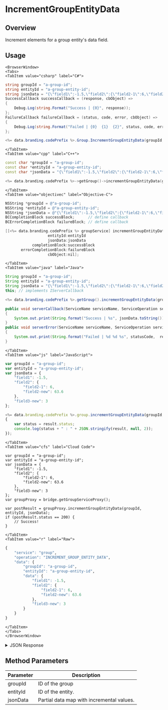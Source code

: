 # IncrementGroupEntityData
## Overview
Increment elements for a group entity's data field.

<PartialServop service_name="group" operation_name="INCREMENT_GROUP_ENTITY_DATA" />

## Usage

```mdx-code-block
<BrowserWindow>
<Tabs>
<TabItem value="csharp" label="C#">
```

```csharp
string groupId = "a-group-id";
string entityId = "a-group-entity-id";
string jsonData = "{\"field1\":-1.5,\"field2\":{\"field2-1\":6,\"field2-new\":63.6},\"field3-new\":3}";
SuccessCallback successCallback = (response, cbObject) =>
{
    Debug.Log(string.Format("Success | {0}", response));
};
FailureCallback failureCallback = (status, code, error, cbObject) =>
{
    Debug.Log(string.Format("Failed | {0}  {1}  {2}", status, code, error));
};

<%= data.branding.codePrefix %>.Group.IncrementGroupEntityData(groupId, entityId, jsonData, successCallback, failureCallback);
```

```mdx-code-block
</TabItem>
<TabItem value="cpp" label="C++">
```

```cpp
const char *groupId = "a-group-id";
const char *entityId = "a-group-entity-id";
const char *jsonData = "{\"field1\":-1.5,\"field2\":{\"field2-1\":6,\"field2-new\":63.6},\"field3-new\":3}";

<%= data.branding.codePrefix %>->getGroup()->incrementGroupEntityData(groupId, entityId, jsonData, this);
```

```mdx-code-block
</TabItem>
<TabItem value="objectivec" label="Objective-C">
```

```objectivec
NSString *groupId = @"a-group-id";
NSString *entityId = @"a-group-entity-id";
NSString *jsonData = @"{\"field1\":-1.5,\"field2\":{\"field2-1\":6,\"field2-new\":63.6},\"field3-new\":3}";
BCCompletionBlock successBlock;      // define callback
BCErrorCompletionBlock failureBlock; // define callback

[[<%= data.branding.codePrefix %> groupService] incrementGroupEntityData:groupId
                   entityId:entityId
                   jsonData:jsonData
            completionBlock:successBlock
       errorCompletionBlock:failureBlock
                   cbObject:nil];
```

```mdx-code-block
</TabItem>
<TabItem value="java" label="Java">
```

```java
String groupId = "a-group-id";
String entityId = "a-group-entity-id";
String jsonData = "{\"field1\":-1.5,\"field2\":{\"field2-1\":6,\"field2-new\":63.6},\"field3-new\":3}";
this; // implements IServerCallback

<%= data.branding.codePrefix %>.getGroup().incrementGroupEntityData(groupId, entityId, jsonData, this);

public void serverCallback(ServiceName serviceName, ServiceOperation serviceOperation, JSONObject jsonData)
{
    System.out.print(String.format("Success | %s", jsonData.toString()));
}
public void serverError(ServiceName serviceName, ServiceOperation serviceOperation, int statusCode, int reasonCode, String jsonError)
{
    System.out.print(String.format("Failed | %d %d %s", statusCode,  reasonCode, jsonError.toString()));
}
```

```mdx-code-block
</TabItem>
<TabItem value="js" label="JavaScript">
```

```javascript
var groupId = "a-group-id";
var entityId = "a-group-entity-id";
var jsonData = {
    "field1": -1.5,
    "field2": {
        "field2-1": 6,
        "field2-new": 63.6
    },
    "field3-new": 3
};

<%= data.branding.codePrefix %>.group.incrementGroupEntityData(groupId, entityId, jsonData, result =>
{
	var status = result.status;
	console.log(status + " : " + JSON.stringify(result, null, 2));
});
```

```mdx-code-block
</TabItem>
<TabItem value="cfs" label="Cloud Code">
```

```cfscript
var groupId = "a-group-id";
var entityId = "a-group-entity-id";
var jsonData = {
    "field1": -1.5,
    "field2": {
        "field2-1": 6,
        "field2-new": 63.6
    },
    "field3-new": 3
};
var groupProxy = bridge.getGroupServiceProxy();

var postResult = groupProxy.incrementGroupEntityData(groupId, entityId, jsonData);
if (postResult.status == 200) {
    // Success!
}
```

```mdx-code-block
</TabItem>
<TabItem value="r" label="Raw">
```

```r
{
	"service": "group",
	"operation": "INCREMENT_GROUP_ENTITY_DATA",
	"data": {
		"groupId": "a-group-id",
		"entityId": "a-group-entity-id",
		"data": {
			"field1": -1.5,
			"field2": {
				"field2-1": 6,
				"field2-new": 63.6
			},
			"field3-new": 3
		}
	}
}
```

```mdx-code-block
</TabItem>
</Tabs>
</BrowserWindow>
```

<details>
<summary>JSON Response</summary>

```json
{
    "status": 200,
    "data": null
}
```
</details>

## Method Parameters
Parameter | Description
--------- | -----------
groupId | ID of the group
entityId | ID of the entity.
jsonData | Partial data map with incremental values.


